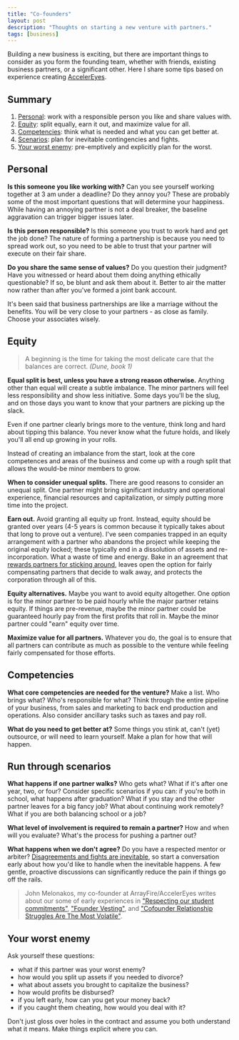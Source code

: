 ```yaml
---
title: "Co-founders"
layout: post
description: "Thoughts on starting a new venture with partners."
tags: [business]
---
```


Building a new business is exciting, but there are important things to
consider as you form the founding team, whether with friends, existing
business partners, or a significant other. Here I share some tips based on
experience creating [AccelerEyes](//arrayfire.com).

## Summary

1. <a href="#personal">Personal</a>: work with a responsible person you like
   and share values with.
2. <a href="#equity">Equity</a>: split equally, earn it out, and maximize
   value for all.
3. <a href="#competencies">Competencies</a>: think what is needed and what you
   can get better at.
4. <a href="#run-through-scenarios">Scenarios</a>: plan for inevitable
   contingencies and fights.
5. <a href="#your-worst-enemy">Your worst enemy</a>: pre-emptively and
   explicitly plan for the worst.

## Personal

**Is this someone you like working with?** Can you see yourself working
together at 3 am under a deadline?  Do they annoy you?  These are probably
some of the most important questions that will determine your happiness.
While having an annoying partner is not a deal breaker, the baseline
aggravation can trigger bigger issues later.

**Is this person responsible?** Is this someone you trust to work hard and get
the job done?  The nature of forming a partnership is because you need to
spread work out, so you need to be able to trust that your partner will
execute on their fair share.

**Do you share the same sense of values?** Do you question their judgment?
Have you witnessed or heard about them doing anything ethically questionable?
If so, be blunt and ask them about it.  Better to air the matter now rather
than after you've formed a joint bank account.

It's been said that business partnerships are like a marriage without the
benefits.  You will be very close to your partners - as close as family.
Choose your associates wisely.


## Equity

> A beginning is the time for taking the most delicate care that the balances
> are correct.  *(Dune, book 1)*

**Equal split is best, unless you have a strong reason otherwise.** Anything
other than equal will create a subtle imbalance.  The minor partners will feel
less responsibility and show less initiative. Some days you'll be the slug,
and on those days you want to know that your partners are picking up the
slack.

Even if one partner clearly brings more to the venture, think long and hard
about tipping this balance.  You never know what the future holds, and likely
you'll all end up growing in your rolls.

Instead of creating an imbalance from the start, look at the core competences
and areas of the business and come up with a rough split that allows the
would-be minor members to grow.

**When to consider unequal splits.** There are good reasons to consider an
unequal split.  One partner might bring significant industry and operational
experience, financial resources and capitalization, or simply putting more
time into the project.

**Earn out.** Avoid granting all equity up front.  Instead, equity should be
granted over years (4-5 years is common because it typically takes about that
long to prove out a venture).  I've seen companies trapped in an equity
arrangement with a partner who abandons the project while keeping the original
equity locked; these typically end in a dissolution of assets and
re-incorporation.  What a waste of time and energy.  Bake in an agreement that
[rewards partners for sticking around][vesting], leaves open the option for
fairly compensating partners that decide to walk away, and protects the
corporation through all of this.

**Equity alternatives.** Maybe you want to avoid equity altogether.  One
option is for the minor partner to be paid hourly while the major partner
retains equity.  If things are pre-revenue, maybe the minor partner could be
guaranteed hourly pay from the first profits that roll in.  Maybe the minor
partner could "earn" equity over time.

**Maximize value for all partners.** Whatever you do, the goal is to ensure
that all partners can contribute as much as possible to the venture while
feeling fairly compensated for those efforts.




## Competencies

**What core competencies are needed for the venture?** Make a list.  Who
brings what?  Who's responsible for what?  Think through the entire pipeline
of your business, from sales and marketing to back end production and
operations.  Also consider ancillary tasks such as taxes and pay roll.

**What do you need to get better at?** Some things you stink at, can't (yet)
outsource, or will need to learn yourself.  Make a plan for how that will
happen.



## Run through scenarios

**What happens if one partner walks?** Who gets what?  What if it's after one
year, two, or four?  Consider specific scenarios if you can: if you're both in
school, what happens after graduation?  What if you stay and the other partner
leaves for a big fancy job?  What about continuing work remotely?  What if
you are both balancing school or a job?

**What level of involvement is required to remain a partner?** How and when
will you evaluate?  What's the process for pushing a partner out?

**What happens when we don't agree?** Do you have a respected mentor or
arbiter?  [Disagreements and fights are inevitable][aaronkharris], so start a
conversation early about how you'd like to handle when the inevitable happens.
A few gentle, proactive discussions can significantly reduce the pain if things go off the rails.

> John Melonakos, my co-founder at ArrayFire/AccelerEyes writes about our some
> of early experiences in ["Respecting our student commitments"][students],
> ["Founder Vesting"][vesting], and
> ["Cofounder Relationship Struggles Are The Most Volatile"][volatile].

  [volatile]: http://notonlyluck.com/2014/05/30/cofounder-relationship-struggles-are-the-most-volatile/
  [students]: http://notonlyluck.com/2014/05/21/respecting-our-student-commitments/
  [vesting]: http://notonlyluck.com/2014/05/21/founder-vesting/



## Your worst enemy

Ask yourself these questions:

+ what if this partner was your worst enemy?
+ how would you split up assets if you needed to divorce?
+ what about assets you brought to capitalize the business?
+ how would profits be disbursed?
+ if you left early, how can you get your money back?
+ if you caught them cheating, how would you deal with it?

Don't just gloss over holes in the contract and assume you both understand
what it means.  Make things explicit where you can.



[aaronkharris]: http://www.aaronkharris.com/cofounder-management
